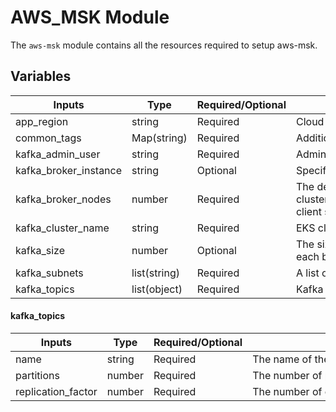 # AWS_MSK Module

The `aws-msk` module contains all the resources required to setup aws-msk.

## Variables

| Inputs                | Type         | Required/Optional | <div style="width:420px">Description</div>                                                                                     | Default          |
|-----------------------|--------------|-------------------|--------------------------------------------------------------------------------------------------------------------------------|------------------|
| app_region            | string       | Required          | Cloud region to deploy to (e.g. us-east-1)                                                                                     |                  |
| common_tags           | Map(string)  | Required          | Additional tags for merging with common tags                                                                                   | `{}`             |
| kafka_admin_user      | string       | Required          | Admin user for msk cluster                                                                                                     |                  |
| kafka_broker_instance | string       | Optional          | Specify the instance type to use for the kafka brokers                                                                         | `kafka.t3.small` |
| kafka_broker_nodes    | number       | Required          | The desired total number of broker nodes in the kafka cluster. It must be a multiple of the number of specified client subnets | `0`              |
| kafka_cluster_name    | string       | Required          | EKS cluster name                                                                                                               |                  |
| kafka_size            | number       | Optional          | The size in GiB of the EBS volume for the data drive on each broker node                                                       | `10`             |
| kafka_subnets         | list(string) | Required          | A list of subnets to connect to in client VPC                                                                                  |                  |
| kafka_topics          | list(object) | Required          | Kafka Topics to be created                                                                                                     | `[]`             |

#### kafka_topics
| Inputs             | Type   | Required/Optional | <div style="width:400px">Description</div>         |
|--------------------|--------|-------------------|----------------------------------------------------|
| name               | string | Required          | The name of the kafka topic                        | 
| partitions         | number | Required          | The number of partitions the topic is spread over  |         
| replication_factor | number | Required          | The number of copies of data over multiple brokers |  